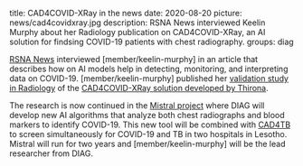 title: CAD4COVID-XRay in the news
date: 2020-08-20
picture: news/cad4covidxray.jpg
description: RSNA News interviewed Keelin Murphy about her Radiology publication on CAD4COVID-XRay, an AI solution for findsing COVID-19 patients with chest radiography.
groups: diag

[RSNA News](https://www.rsna.org/en/news/2020/July/AI-COVID-Research) interviewed [member/keelin-murphy] in an article that describes how on AI models help in detecting, monitoring, and interpreting data on COVID-19. [member/keelin-murphy] published her [validation study in Radiology](/publications/murp20a/) of the [CAD4COVID-XRay solution developed by Thirona](https://thirona.eu/cad4covid/). 

The research is now continued in the [Mistral project](https://www.swisstph.ch/fr/projects/project-detail/project/mitigation-strategies-for-communities-with-covid-19-transmission-in-lesotho-using-artificial-intelli/) where DIAG will develop new AI algorithms that analyze both chest radiographs and blood markers to identify COVID-19. This new tool will be combined with [CAD4TB](https://www.delft.care/cad4tb/) to screen simultaneously for COVID-19 and TB in two hospitals in Lesotho. Mistral will run for two years and [member/keelin-murphy] will be the lead researcher from DIAG.
